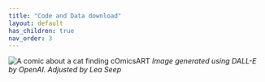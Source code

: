 ```yaml
---
title: "Code and Data download"
layout: default
has_children: true
nav_order: 3
---
```



![A comic about a cat finding cOmicsART](/cOmicsArt/assets/images/cOmicsPenguin.png)
*Image generated using DALL-E by OpenAI. Adjusted by Lea Seep*